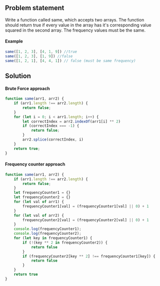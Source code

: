 ## Problem statement

Write a function called <stong>same</strong>, which accepts two arrays. The function should return true if every value in the array has it's corresponding value squared in the second array. The frequency values must be the same.

#### Example

```js
same([1, 2, 3], [4, 1, 9]) //true
same([1, 2, 3], [1, 9]) //false
same([1, 2, 1], [4, 4, 1]) // false (must be same frequency)
```

## Solution

#### Brute Force approach

```js
function same(arr1, arr2) {
    if (arr1.length !== arr2.length) {
        return false;
    }
    for (let i = 0; i < arr1.length; i++) {
        let correctIndex = arr2.indexOf(arr1[i] ** 2)
        if (correctIndex === -1) {
            return false;
        }
        arr2.splice(correctIndex, i)
    }
    return true;
}
```

#### Frequency counter approach

```js
function same(arr1, arr2) {
    if (arr1.length !== arr2.length) {
        return false;
    }
    let frequencyCounter1 = {}
    let frequencyCounter2 = {}
    for (let val of arr1) {
        frequencyCounter1[val] = (frequencyCounter1[val] || 0) + 1
    }
    for (let val of arr2) {
        frequencyCounter2[val] = (frequencyCounter2[val] || 0) + 1
    }
    console.log(frequencyCounter1);
    console.log(frequencyCounter2);
    for (let key in frequencyCounter1) {
        if (!(key ** 2 in frequencyCounter2)) {
            return false
        }
        if (frequencyCounter2[key ** 2] !== frequencyCounter1[key]) {
            return false
        }
    }
    return true
}
```
